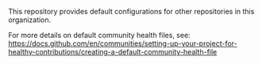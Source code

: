 This repository provides default configurations for other repositories in this organization.

For more details on default community health files, see: https://docs.github.com/en/communities/setting-up-your-project-for-healthy-contributions/creating-a-default-community-health-file
